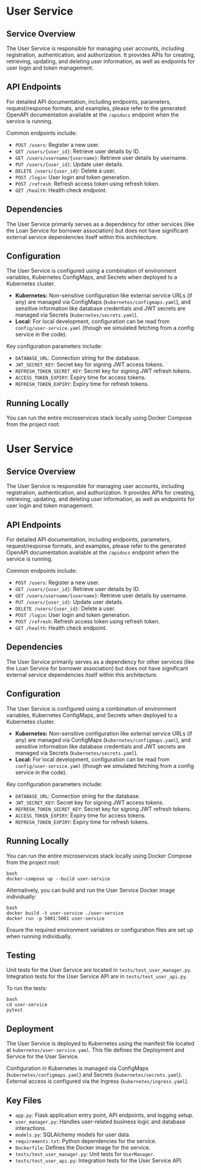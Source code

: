 # User Service

## Service Overview

The User Service is responsible for managing user accounts, including registration, authentication, and authorization. It provides APIs for creating, retrieving, updating, and deleting user information, as well as endpoints for user login and token management.

## API Endpoints

For detailed API documentation, including endpoints, parameters, request/response formats, and examples, please refer to the generated OpenAPI documentation available at the `/apidocs` endpoint when the service is running.

Common endpoints include:

*   `POST /users`: Register a new user.
*   `GET /users/{user_id}`: Retrieve user details by ID.
*   `GET /users/username/{username}`: Retrieve user details by username.
*   `PUT /users/{user_id}`: Update user details.
*   `DELETE /users/{user_id}`: Delete a user.
*   `POST /login`: User login and token generation.
*   `POST /refresh`: Refresh access token using refresh token.
*   `GET /health`: Health check endpoint.

## Dependencies

The User Service primarily serves as a dependency for other services (like the Loan Service for borrower association) but does not have significant external service dependencies itself within this architecture.

## Configuration

The User Service is configured using a combination of environment variables, Kubernetes ConfigMaps, and Secrets when deployed to a Kubernetes cluster.

*   **Kubernetes:** Non-sensitive configuration like external service URLs (if any) are managed via ConfigMaps (`kubernetes/configmaps.yaml`), and sensitive information like database credentials and JWT secrets are managed via Secrets (`kubernetes/secrets.yaml`).
*   **Local:** For local development, configuration can be read from `config/user-service.yaml` (though we simulated fetching from a config service in the code).

Key configuration parameters include:

*   `DATABASE_URL`: Connection string for the database.
*   `JWT_SECRET_KEY`: Secret key for signing JWT access tokens.
*   `REFRESH_TOKEN_SECRET_KEY`: Secret key for signing JWT refresh tokens.
*   `ACCESS_TOKEN_EXPIRY`: Expiry time for access tokens.
*   `REFRESH_TOKEN_EXPIRY`: Expiry time for refresh tokens.

## Running Locally

You can run the entire microservices stack locally using Docker Compose from the project root:

# User Service

## Service Overview

The User Service is responsible for managing user accounts, including registration, authentication, and authorization. It provides APIs for creating, retrieving, updating, and deleting user information, as well as endpoints for user login and token management.

## API Endpoints

For detailed API documentation, including endpoints, parameters, request/response formats, and examples, please refer to the generated OpenAPI documentation available at the `/apidocs` endpoint when the service is running.

Common endpoints include:

*   `POST /users`: Register a new user.
*   `GET /users/{user_id}`: Retrieve user details by ID.
*   `GET /users/username/{username}`: Retrieve user details by username.
*   `PUT /users/{user_id}`: Update user details.
*   `DELETE /users/{user_id}`: Delete a user.
*   `POST /login`: User login and token generation.
*   `POST /refresh`: Refresh access token using refresh token.
*   `GET /health`: Health check endpoint.

## Dependencies

The User Service primarily serves as a dependency for other services (like the Loan Service for borrower association) but does not have significant external service dependencies itself within this architecture.

## Configuration

The User Service is configured using a combination of environment variables, Kubernetes ConfigMaps, and Secrets when deployed to a Kubernetes cluster.

*   **Kubernetes:** Non-sensitive configuration like external service URLs (if any) are managed via ConfigMaps (`kubernetes/configmaps.yaml`), and sensitive information like database credentials and JWT secrets are managed via Secrets (`kubernetes/secrets.yaml`).
*   **Local:** For local development, configuration can be read from `config/user-service.yaml` (though we simulated fetching from a config service in the code).

Key configuration parameters include:

*   `DATABASE_URL`: Connection string for the database.
*   `JWT_SECRET_KEY`: Secret key for signing JWT access tokens.
*   `REFRESH_TOKEN_SECRET_KEY`: Secret key for signing JWT refresh tokens.
*   `ACCESS_TOKEN_EXPIRY`: Expiry time for access tokens.
*   `REFRESH_TOKEN_EXPIRY`: Expiry time for refresh tokens.

## Running Locally

You can run the entire microservices stack locally using Docker Compose from the project root:
```
bash
docker-compose up --build user-service
```
Alternatively, you can build and run the User Service Docker image individually:
```
bash
docker build -t user-service ./user-service
docker run -p 5001:5001 user-service
```
Ensure the required environment variables or configuration files are set up when running individually.

## Testing

Unit tests for the User Service are located in `tests/test_user_manager.py`. Integration tests for the User Service API are in `tests/test_user_api.py`.

To run the tests:
```
bash
cd user-service
pytest
```
## Deployment

The User Service is deployed to Kubernetes using the manifest file located at `kubernetes/user-service.yaml`. This file defines the Deployment and Service for the User Service.

Configuration in Kubernetes is managed via ConfigMaps (`kubernetes/configmaps.yaml`) and Secrets (`kubernetes/secrets.yaml`). External access is configured via the Ingress (`kubernetes/ingress.yaml`).

## Key Files

*   `app.py`: Flask application entry point, API endpoints, and logging setup.
*   `user_manager.py`: Handles user-related business logic and database interactions.
*   `models.py`: SQLAlchemy models for user data.
*   `requirements.txt`: Python dependencies for the service.
*   `Dockerfile`: Defines the Docker image for the service.
*   `tests/test_user_manager.py`: Unit tests for `UserManager`.
*   `tests/test_user_api.py`: Integration tests for the User Service API.